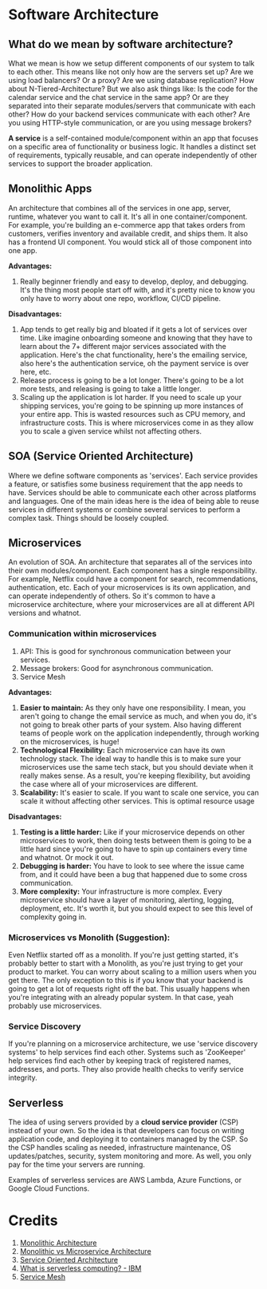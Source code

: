 # Software Architecture


## What do we mean by software architecture?
What we mean is how we setup different components of our system to talk to each other. This means like not only how are the servers set up? Are we using load balancers? Or a proxy? Are we using database replication? How about N-Tiered-Architecture? But we also ask things like: Is the code for the calendar service and the chat service in the same app? Or are they separated into their separate modules/servers that communicate with each other? How do your backend services communicate with each other? Are you using HTTP-style communication, or are you using message brokers? 

**A service** is a self-contained module/component within an app that focuses on a specific area of functionality or business logic. It handles a distinct set of requirements, typically reusable, and can operate independently of other services to support the broader application.

## Monolithic Apps
An architecture that combines all of the services in one app, server, runtime, whatever you want to call it. It's all in one container/component. For example, you're building an e-commerce app that takes orders from customers, verifies inventory and available credit, and ships them. It also has a frontend UI component. You would stick all of those component into one app.

**Advantages:**
1. Really beginner friendly and easy to develop, deploy, and debugging. It's the thing most people start off with, and it's pretty nice to know you only have to worry about one repo, workflow, CI/CD pipeline.

**Disadvantages:**
1. App tends to get really big and bloated if it gets a lot of services over time. Like imagine onboarding someone and knowing that they have to learn about the 7+ different major services associated with the application. Here's the chat functionality, here's the emailing service, also here's the authentication service, oh the payment service is over here, etc. 
2. Release process is going to be a lot longer. There's going to be a lot more tests, and releasing is going to take a little longer.
3. Scaling up the application is lot harder. If you need to scale up your shipping services, you're going to be spinning up more instances of your entire app. This is wasted resources such as CPU memory, and infrastructure costs. This is where microservices come in as they allow you to scale a given service whilst not affecting others.

## SOA (Service Oriented Architecture)
Where we define software components as 'services'. Each service provides a feature, or satisfies some business requirement that the app needs to have. Services should be able to communicate each other across platforms and languages. One of the main ideas here is the idea of being able to reuse services in different systems or combine several services to perform a complex task. Things should be loosely coupled.

## Microservices
An evolution of SOA. An architecture that separates all of the services into their own modules/component. Each component has a single responsibility. For example, Netflix could have a component for search, recommendations, authentication, etc. Each of your microservices is its own application, and can operate independently of others. So it's common to have a microservice architecture, where your microservices are all at different API versions and whatnot. 

### Communication within microservices
1. API: This is good for synchronous communication between your services. 
2. Message brokers: Good for asynchronous communication. 
3. Service Mesh 

**Advantages:**
1. **Easier to maintain:** As they only have one responsibility. I mean, you aren't going to change the email service as much, and when you do, it's not going to break other parts of your system. Also having different teams of people work on the application independently, through working on the microservices, is huge!
2. **Technological Flexibility:** Each microservice can have its own technology stack. The ideal way to handle this is to make sure your microservices use the same tech stack, but you should deviate when it really makes sense. As a result, you're keeping flexibility, but avoiding the case where all of your microservices are different.
3. **Scalability:** It's easier to scale. If you want to scale one service, you can scale it without affecting other services. This is optimal resource usage 

**Disadvantages:**
1. **Testing is a little harder:** Like if your microservice depends on other microservices to work, then doing tests between them is going to be a little hard since you're going to have to spin up containers every time and whatnot. Or mock it out.
2. **Debugging is harder:** You have to look to see where the issue came from, and it could have been a bug that happened due to some cross communication.
3. **More complexity:** Your infrastructure is more complex. Every microservice should have a layer of monitoring, alerting, logging, deployment, etc. It's worth it, but you should expect to see this level of complexity going in.

### Microservices vs Monolith (Suggestion):
Even Netflix started off as a monolith. If you're just getting started, it's probably better to start with a Monolith, as you're just trying to get your product to market. You can worry about scaling to a million users when you get there. The only exception to this is if you know that your backend is going to get a lot of requests right off the bat. This usually happens when you're integrating with an already popular system. In that case, yeah probably use microservices.

### Service Discovery 
If you're planning on a microservice architecture, we use 'service discovery systems' to help services find each other. Systems such as 'ZooKeeper' help services find each other by keeping track of registered names, addresses, and ports. They also provide health checks to verify service integrity.

## Serverless
The idea of using servers provided by a **cloud service provider** (CSP) instead of your own. So the idea is that developers can focus on writing application code, and deploying it to containers managed by the CSP. So the CSP handles scaling as needed, infrastructure maintenance, OS updates/patches, security, system monitoring and more. As well, you only pay for the time your servers are running.

Examples of serverless services are AWS Lambda, Azure Functions, or Google Cloud Functions. 


# Credits
1. [Monolithic Architecture](https://microservices.io/patterns/monolithic.html)
2. [Monolithic vs Microservice Architecture](https://youtu.be/NdeTGlZ__Do?si=ShYkjeHQFC8iio4P)
3. [Service Oriented Architecture](https://aws.amazon.com/what-is/service-oriented-architecture/#:~:text=you%20implement%20microservices%3F-,What%20is%20service%2Doriented%20architecture%3F,other%20across%20platforms%20and%20languages.)
4. [What is serverless computing? - IBM](https://www.ibm.com/topics/serverless)
5. [Service Mesh](https://aws.amazon.com/what-is/service-mesh/)

